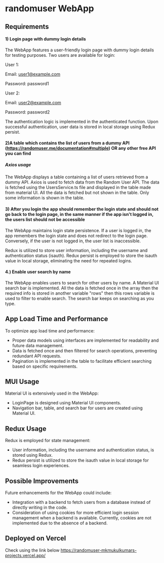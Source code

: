 # randomuser WebApp

## Requirements
#### 1) Login page with dummy login details
The WebApp features a user-friendly login page with dummy login details for testing purposes. Two users are available for login:

User 1:

Email: user1@example.com

Password: password1

User 2:

Email: user2@example.com

Password: password2

The authentication logic is implemented in the authenticated function. Upon successful authentication, user data is stored in local storage using Redux persist.

#### 2)A table which contains the list of users from a dummy API (https://randomuser.me/documentation#multiple) OR any other free API you can find
##### Axios usage 
The WebApp displays a table containing a list of users retrieved from a dummy API. Axios is used to fetch data from the Random User API. The data is fetched using the UsersService.ts file and displayed in the table made from material UI. All the data is fetched but not shown in the table. Only some information is shown in the table.

#### 3) ⁠After you login the app should remember the login state and should not go back to the login page, in the same manner if the app isn't logged in, the users list should not be accessible 
The WebApp maintains login state persistence. If a user is logged in, the app remembers the login state and does not redirect to the login page. Conversely, if the user is not logged in, the user list is inaccessible. 

Redux is utilized to store user information, including the username and authentication status (isauth). Redux persist is employed to store the isauth value in local storage, eliminating the need for repeated logins.

#### 4.) Enable user search by name
The WebApp enables users to search for other users by name. A Material UI search bar is implemented. All the data is fetched once in the array then the required info is stored in another variable "rows" then this rows variable is used to filter to enable search. The search bar keeps on searching as you type.

## App Load Time and Performance
To optimize app load time and performance:

- Proper data models using interfaces are implemented for readability and future data management.
- Data is fetched once and then filtered for search operations, preventing redundant API requests.
- Pagination is implemented in the table to facilitate efficient searching based on specific requirements.

## MUI Usage
Material UI is extensively used in the WebApp:
- LoginPage is designed using Material UI components.
- Navigation bar, table, and search bar for users are created using Material UI.

## Redux Usage
Redux is employed for state management:
- User information, including the username and authentication status, is stored using Redux.
- Redux persist is utilized to store the isauth value in local storage for seamless login experiences.

## Possible Improvements
Future enhancements for the WebApp could include:
- Integration with a backend to fetch users from a database instead of directly writing in the code.
- Consideration of using cookies for more efficient login session management when a backend is available. Currently, cookies are not implemented due to the absence of a backend.


## Deployed on Vercel
Check using the link below
https://randomuser-mkmukulkumars-projects.vercel.app/
